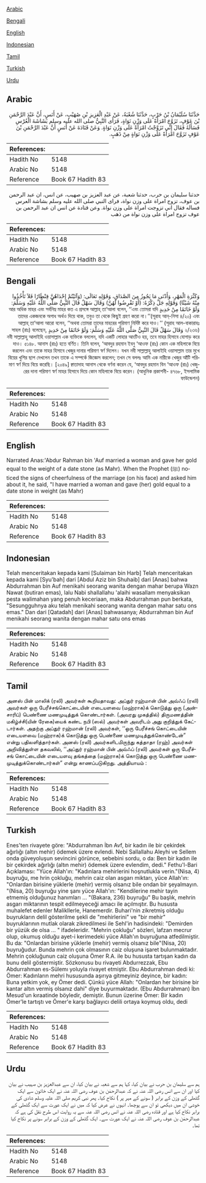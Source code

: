 [Arabic](#arabic)

[Bengali](#bengali)

[English](#english)

[Indonesian](#indonesian)

[Tamil](#tamil)

[Turkish](#turkish)

[Urdu](#urdu)

## Arabic


<div dir="rtl" lang="ar" style={{fontSize:'larger',backgroundColor:'#f8f9fa',padding:20}}>
حَدَّثَنَا سُلَيْمَانُ بْنُ حَرْبٍ، حَدَّثَنَا شُعْبَةُ، عَنْ عَبْدِ الْعَزِيزِ بْنِ صُهَيْبٍ، عَنْ أَنَسٍ، أَنَّ عَبْدَ الرَّحْمَنِ بْنَ عَوْفٍ، تَزَوَّجَ امْرَأَةً عَلَى وَزْنِ نَوَاةٍ، فَرَأَى النَّبِيُّ صلى الله عليه وسلم بَشَاشَةَ الْعُرْسِ فَسَأَلَهُ فَقَالَ إِنِّي تَزَوَّجْتُ امْرَأَةً عَلَى وَزْنِ نَوَاةٍ‏.‏ وَعَنْ قَتَادَةَ عَنْ أَنَسٍ أَنَّ عَبْدَ الرَّحْمَنِ بْنَ عَوْفٍ تَزَوَّجَ امْرَأَةً عَلَى وَزْنِ نَوَاةٍ مِنْ ذَهَبٍ‏.‏
</div>
<div style={{backgroundColor:'#f8f9fa',padding:20, marginBottom: 10}}><table> <thead> <tr> <th>References:</th> <th></th> </tr> </thead> <tbody><tr><td>Hadith No</td><td>5148</td></tr><tr><td>Arabic No</td><td>5148</td></tr><tr><td>Reference</td><td>Book 67 Hadith 83</td></tr></tbody></table></div>


<div dir="rtl" lang="ar" style={{fontSize:'larger',backgroundColor:'#f8f9fa',padding:20}}>
حدثنا سليمان بن حرب، حدثنا شعبة، عن عبد العزيز بن صهيب، عن انس، ان عبد الرحمن بن عوف، تزوج امراة على وزن نواة، فراى النبي صلى الله عليه وسلم بشاشة العرس فساله فقال اني تزوجت امراة على وزن نواة. وعن قتادة عن انس ان عبد الرحمن بن عوف تزوج امراة على وزن نواة من ذهب
</div>
<div style={{backgroundColor:'#f8f9fa',padding:20, marginBottom: 10}}><table> <thead> <tr> <th>References:</th> <th></th> </tr> </thead> <tbody><tr><td>Hadith No</td><td>5148</td></tr><tr><td>Arabic No</td><td>5148</td></tr><tr><td>Reference</td><td>Book 67 Hadith 83</td></tr></tbody></table></div>

## Bengali


<div dir="rtl" lang="bn" style={{fontSize:'larger',backgroundColor:'#f8f9fa',padding:20}}>
وَكَثْرَةِ الْمَهْرِ، وَأَدْنَى مَا يَجُوزُ مِنَ الصَّدَاقِ، وَقَوْلِهِ تَعَالَى: (وَآتَيْتُمْ إِحْدَاهُنَّ قِنْطَارًا فَلاَ تَأْخُذُوا مِنْهُ شَيْئًا) وَقَوْلِهِ جَلَّ ذِكْرُهُ: (أَوْ تَفْرِضُوا لَهُنَّ) وَقَالَ سَهْلٌ قَالَ النَّبِيُّ صَلَّى اللَّهُ عَلَيْهِ وَسَلَّمَ: وَلَوْ خَاتَمًا مِنْ حَدِيدٍ আর অধিক মাহর এবং সর্বনিম্ন মাহর কত এ প্রসঙ্গে আল্লাহ্ তা‘আলা বলেন, ‘‘এবং তোমরা যদি তাদের একজনকে অগাধ অর্থও দিয়ে থাক, তবুও তা থেকে কিছুই গ্রহণ করো না।’’(সূরাহ আন্-নিসা ৪/২০) এবং আল্লাহ্ তা‘আলা আরো বলেন, ‘‘অথবা তোমরা তাদের মাহরের পরিমাণ নির্দিষ্ট করে দাও।’’ (সূরাহ আল-বাকারাহঃ ২/২৩৬) وَقَالَ سَهْلٌ قَالَ النَّبِيُّ صَلَّى اللَّهُ عَلَيْهِ وَسَلَّمَ: وَلَوْ خَاتَمًا مِنْ حَدِيدٍ সাহল (রাঃ) বলেছেন, নবী সাল্লাল্লাহু আলাইহি ওয়াসাল্লাম এক ব্যক্তিকে বললেন, যদি একটি লোহার আংটিও হয়, তবে মাহর হিসাবে যোগাড় করে দাও। ৫১৪৮. আনাস (রাঃ) হতে বর্ণিত। তিনি বলেন, ‘আবদুর রহমান ইবনু ‘আওফ (রাঃ) কোন এক মহিলাকে বিয়ে করলেন এবং তাকে মাহর হিসাবে খেজুর দানার পরিমাণ স্বর্ণ দিলেন। যখন নবী সাল্লাল্লাহু আলাইহি ওয়াসাল্লাম তার মুখে বিয়ের খুশির ছাপ দেখলেন তখন তাকে এ সম্পর্কে জিজ্ঞেস করলেন; তখন সে বললঃ আমি এক নারীকে খেজুর আঁটি পরিমাণ স্বর্ণ দিয়ে বিয়ে করেছি। [২০৪৯] ক্বাতাদাহ আনাস থেকে বর্ণনা করেন যে, ‘আবদুর রহমান বিন ‘আওফ (রাঃ) খেজুরের দানা পরিমাণ স্বর্ণ মাহর হিসাবে দিয়ে কোন মহিলাকে বিয়ে করেন। (আধুনিক প্রকাশনী- ৪৭৬৮, ইসলামিক ফাউন্ডেশন)
</div>
<div style={{backgroundColor:'#f8f9fa',padding:20, marginBottom: 10}}><table> <thead> <tr> <th>References:</th> <th></th> </tr> </thead> <tbody><tr><td>Hadith No</td><td>5148</td></tr><tr><td>Arabic No</td><td>5148</td></tr><tr><td>Reference</td><td>Book 67 Hadith 83</td></tr></tbody></table></div>

## English


<div dir="ltr" lang="en" style={{fontSize:'larger',backgroundColor:'#f8f9fa',padding:20}}>
Narrated Anas:'Abdur Rahman bin 'Auf married a woman and gave her gold equal to the weight of a date stone (as Mahr). When the Prophet (ﷺ) noticed the signs of cheerfulness of the marriage (on his face) and asked him about it, he said, "I have married a woman and gave (her) gold equal to a date stone in weight (as Mahr)
</div>
<div style={{backgroundColor:'#f8f9fa',padding:20, marginBottom: 10}}><table> <thead> <tr> <th>References:</th> <th></th> </tr> </thead> <tbody><tr><td>Hadith No</td><td>5148</td></tr><tr><td>Arabic No</td><td>5148</td></tr><tr><td>Reference</td><td>Book 67 Hadith 83</td></tr></tbody></table></div>

## Indonesian


<div dir="ltr" lang="id" style={{fontSize:'larger',backgroundColor:'#f8f9fa',padding:20}}>
Telah menceritakan kepada kami [Sulaiman bin Harb] Telah menceritakan kepada kami [Syu'bah] dari [Abdul Aziz bin Shuhaib] dari [Anas] bahwa Abdurrahman bin Auf menikahi seorang wanita dengan mahar berupa Wazn Nawat (butiran emas), lalu Nabi shallallahu 'alaihi wasallam menyaksikan pesta walimahan yang penuh keceriaan, maka Abdurrahman pun berkata, "Sesungguhnya aku telah menikahi seorang wanita dengan mahar satu ons emas." Dan dari [Qatadah] dari [Anas] bahwasanya; Abdurrahman bin Auf menikahi seorang wanita dengan mahar satu ons emas
</div>
<div style={{backgroundColor:'#f8f9fa',padding:20, marginBottom: 10}}><table> <thead> <tr> <th>References:</th> <th></th> </tr> </thead> <tbody><tr><td>Hadith No</td><td>5148</td></tr><tr><td>Arabic No</td><td>5148</td></tr><tr><td>Reference</td><td>Book 67 Hadith 83</td></tr></tbody></table></div>

## Tamil


<div dir="ltr" lang="ta" style={{fontSize:'larger',backgroundColor:'#f8f9fa',padding:20}}>
அனஸ் பின் மாலிக் (ரலி) அவர்கள் கூறியதாவது: அப்துர் ரஹ்மான் பின் அவ்ஃப் (ரலி) அவர்கள் ஒரு பேரீச்சங்கொட்டையின் எடையளவை (மஹ்ராக)க் கொடுத்து ஒரு (அன்சாரிப்) பெண்ணை மணமுடித்துக் கொண்டார்கள். (அவரது முகத்தில்) திருமணத்தின் மகிழ்ச்சி(யின் ரேகை)யைக் கண்ட நபி (ஸல்) அவர்கள் அவரிடம் அது குறித்துக் கேட்டார்கள். அதற்கு அப்துர் ரஹ்மான் (ரலி) அவர்கள், ‘‘ஒரு பேரீச்சங் கொட்டையின் எடையளவை (மஹ்ராக)க் கொடுத்து ஒரு பெண்ணை மணமுடித்துக்கொண்டேன்” என்று பதிலளித்தார்கள். அனஸ் (ரலி) அவர்களிடமிருந்து கத்தாதா (ரஹ்) அவர்கள் அறிவித்துள்ள தகவலில், ‘‘அப்துர் ரஹ்மான் பின் அவ்ஃப் (ரலி) அவர்கள் ஒரு பேரீச்சங் கொட்டையின் எடையளவு தங்கத்தை (மஹ்ராக)க் கொடுத்து ஒரு பெண்ணை மணமுடித்துக்கொண்டார்கள்” என்று காணப்படுகிறது. அத்தியாயம் :
</div>
<div style={{backgroundColor:'#f8f9fa',padding:20, marginBottom: 10}}><table> <thead> <tr> <th>References:</th> <th></th> </tr> </thead> <tbody><tr><td>Hadith No</td><td>5148</td></tr><tr><td>Arabic No</td><td>5148</td></tr><tr><td>Reference</td><td>Book 67 Hadith 83</td></tr></tbody></table></div>

## Turkish


<div dir="ltr" lang="tr" style={{fontSize:'larger',backgroundColor:'#f8f9fa',padding:20}}>
Enes'ten rivayete göre: "Abdurrahman İbn Avf, bir kadın ile bir çekirdek ağırlığı (altın mehir) ödemek üzere evlendi. Nebi Sallallahu Aleyhi ve Sellem onda güveyoluşun sevincini görünce, sebebini sordu, o da: Ben bir kadın ile bir çekirdek ağırlığı (altın mehir) ödemek üzere evlendim, dedi." Fethu'l-Bari Açıklaması: "Yüce Allah'ın: "Kadınlara mehirlerini hoşnutlukla verin."(Nisa, 4) buyruğu, me hrin çokluğu, mehrin caiz olan asgarı miktarı, yüce Allah'ın: "Onlardan birisine yüklerle (mehir) vermiş olsanız bile ondan bir şeyalmayın. "(Nisa, 20) buyruğu yine şanı yüce Allah'ın: "Kendilerine mehir tayin etmemiş olduğunuz hanımları ... "(Bakara, 236) buyruğu" Bu başlık, mehrin asgarı miktarının tespit edilmeyeceği amacı ile açılmıştır. Bu hususta muhalefet edenler Malikllerle, Hanemerdir. Buhari'nin zikretmiş olduğu buyrukların delil gösterilme şekli de "mehirlerini" ve "bir mehir" buyruklarının mutlak olarak zikredilmesi ile Sehl'in hadisindeki: "Demirden bir yüzük de olsa ... " ifadeleridir. "Mehrin çokluğu" sözleri, lafzan mecrur olup, okumuş olduğu ayet-i kerimedeki yüce Allah'ın buyruğuna atfedilmiştir. Bu da: "Onlardan birisine yüklerle (mehir) vermiş olsanız bile"(Nisa, 20) buyruğudur. Bunda mehrin çok olmasının caiz oluşuna işaret bulunmaktadır. Mehrin çokluğunun caiz oluşuna Ömer R.A. ile bu hususta tartışan kadın da bunu delil göstermiştir. Sözkonusu bu rivayeti Abdurrezzak, Ebu Abdurrahman es-Sülemı yoluyla rivayet etmiştir. Ebu Abdurrahman dedi ki: Ömer: Kadınların mehri hususunda aşırıya gitmeyiniz deyince, bir kadın: Buna yetkim yok, ey Ömer dedi. Çünkü yüce Allah: "Onlardan her birisine bir kantar altın vermiş olsanız dahi" diye buyurmaktadır. (Ebu Abdurrahman) İbn Mesud'un kıraatinde böyledir, demiştir. Bunun üzerine Ömer: Bir kadın Ömer'le tartıştı ve Ömer'e karşı bağlayıcı delili ortaya koymuş oldu, dedi
</div>
<div style={{backgroundColor:'#f8f9fa',padding:20, marginBottom: 10}}><table> <thead> <tr> <th>References:</th> <th></th> </tr> </thead> <tbody><tr><td>Hadith No</td><td>5148</td></tr><tr><td>Arabic No</td><td>5148</td></tr><tr><td>Reference</td><td>Book 67 Hadith 83</td></tr></tbody></table></div>

## Urdu


<div dir="rtl" lang="ur" style={{fontSize:'larger',backgroundColor:'#f8f9fa',padding:20}}>
ہم سے سلیمان بن حرب نے بیان کیا، کہا ہم سے شعبہ نے بیان کیا، ان سے عبدالعزیز بن صہیب نے بیان کیا اور ان سے انس رضی اللہ عنہ نے کہ عبدالرحمٰن بن عوف رضی اللہ عنہ نے ایک خاتون سے ایک گٹھلی کے وزن کے برابر ( سونے کے مہر پر ) نکاح کیا۔ پھر نبی کریم صلی اللہ علیہ وسلم شادی کی خوشی ان میں دیکھی تو ان سے پوچھا۔ انہوں نے عرض کیا کہ میں نے ایک عورت سے ایک گٹھلی کے برابر نکاح کیا ہے اور قتادہ رضی اللہ عنہ نے انس رضی اللہ عنہ سے یہ روایت اس طرح نقل کی ہے کہ عبدالرحمٰن بن عوف رضی اللہ عنہ نے ایک عورت سے۔ ایک گٹھلی کے وزن کے برابر سونے پر نکاح کیا تھا۔
</div>
<div style={{backgroundColor:'#f8f9fa',padding:20, marginBottom: 10}}><table> <thead> <tr> <th>References:</th> <th></th> </tr> </thead> <tbody><tr><td>Hadith No</td><td>5148</td></tr><tr><td>Arabic No</td><td>5148</td></tr><tr><td>Reference</td><td>Book 67 Hadith 83</td></tr></tbody></table></div>